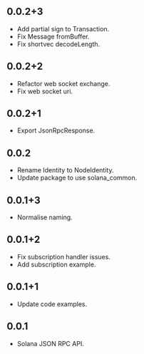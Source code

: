 ## 0.0.2+3

* Add partial sign to Transaction.
* Fix Message fromBuffer.
* Fix shortvec decodeLength.

## 0.0.2+2

* Refactor web socket exchange.
* Fix web socket uri.

## 0.0.2+1

* Export JsonRpcResponse.

## 0.0.2

* Rename Identity to NodeIdentity.
* Update package to use solana_common.

## 0.0.1+3

* Normalise naming.

## 0.0.1+2

* Fix subscription handler issues.
* Add subscription example.

## 0.0.1+1

* Update code examples.

## 0.0.1

* Solana JSON RPC API.
